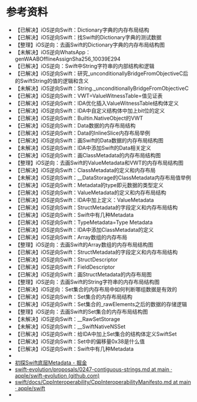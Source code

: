 # 参考资料

* 【已解决】iOS逆向Swift：Dictionary字典的内存布局结构
* 【已解决】iOS逆向Swift：找Swift的Dictionary字典的测试数据
* 【整理】iOS逆向：去画Swift的Dictionary字典的内存布局结构图
* 【未解决】iOS逆向WhatsApp：genWAABOfflineAssignSha256_10039E294
* 【已解决】iOS逆向：Swift中String字符串的内部结构和逻辑
* 【已解决】iOS逆向Swift：研究_unconditionallyBridgeFromObjectiveC后的SwiftString的值的逻辑和含义
* 【未解决】iOS逆向Swift：String._unconditionallyBridgeFromObjectiveC
* 【已解决】iOS逆向Swift：VWT=ValueWitnessTable=值见证表
* 【已解决】iOS逆向Swift：IDA优化插入ValueWitnessTable结构体定义
* 【已解决】iOS逆向Swift：IDA中自定义结构体中加上bit位的定义
* 【已解决】iOS逆向Swift：Builtin.NativeObject的VWT
* 【已解决】iOS逆向Swift：Data数据的内存布局结构
* 【已解决】iOS逆向Swift：Data的InlineSlice内存布局举例
* 【已解决】iOS逆向Swift：画Swift的Data数据的内存布局结构图
* 【未解决】iOS逆向Swift：IDA中添加Swift的Data相关定义
* 【已解决】iOS逆向Swift：画ClassMetadata的内存布局结构图
* 【整理】iOS逆向：去画Swift的ValueMetadata和VWT的内存布局结构图
* 【已解决】iOS逆向Swift：ClassMetadata的定义和内存布局
* 【未解决】iOS逆向Swift：__DataStorage的ClassMetadata内存布局值举例
* 【已解决】iOS逆向Swift：Metadata的type即元数据的类型定义
* 【已解决】iOS逆向Swift：ValueMetadata的定义和内存布局结构
* 【已解决】iOS逆向Swift：IDA中加上定义：ValueMetadata
* 【已解决】iOS逆向Swift：StructMetadata的字段定义和内存布局结构
* 【已解决】iOS逆向Swift：Swift中有几种Metadata
* 【已解决】iOS逆向Swift：TypeMetadata=Type Metadata
* 【已解决】iOS逆向Swift：IDA中添加ClassMetadata的定义
* 【已解决】iOS逆向Swift：Array数组的内存布局
* 【整理】iOS逆向：去画Swift的Array数组的内存布局结构图
* 【已解决】iOS逆向Swift：StructMetadata的字段定义和内存布局结构
* 【已解决】iOS逆向Swift：StructDescriptor
* 【已解决】iOS逆向Swift：FieldDescriptor
* 【已解决】iOS逆向Swift：画StructMetadata的内存布局图
* 【整理】iOS逆向：去画Swift的String字符串的内存布局结构图
* 【已解决】iOS逆向：Set集合的内存布局中如何判断哪组数据是有效的
* 【已解决】iOS逆向Swift：Set集合的内存布局结构
* 【已解决】iOS逆向Swift：Set集合的_rawElements之后的数据的存储逻辑
* 【整理】iOS逆向：去画Swift的Set集合的内存布局结构图
* 【未解决】iOS逆向Swift：__RawSetStorage
* 【未解决】iOS逆向Swift：__SwiftNativeNSSet
* 【已解决】iOS逆向Swift：给IDA中加上Set集合的结构体定义SwiftSet
* 【已解决】iOS逆向Swift：Set中的偏移量0x38是什么值
* 【已解决】iOS逆向Swift：Swift中有几种Metadata
* 
* [初探Swift底层Metadata - 掘金](https://juejin.cn/post/6919034854159941645)
* [swift-evolution/proposals/0247-contiguous-strings.md at main · apple/swift-evolution (github.com)](https://github.com/apple/swift-evolution/blob/main/proposals/0247-contiguous-strings.md)
* [swift/docs/CppInteroperability/CppInteroperabilityManifesto.md at main · apple/swift](https://github.com/apple/swift/blob/main/docs/CppInteroperability/CppInteroperabilityManifesto.md)
* 